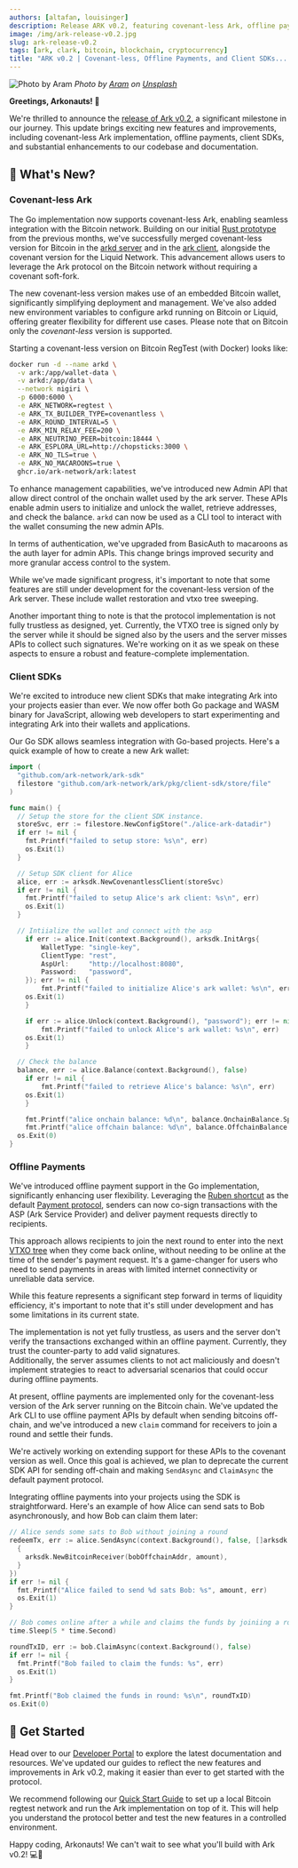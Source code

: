 ```yaml
---
authors: [altafan, louisinger]
description: Release ARK v0.2, featuring covenant-less Ark, offline payments, client SDKs, and significant improvements to code and documentation.
image: /img/ark-release-v0.2.jpg
slug: ark-release-v0.2
tags: [ark, clark, bitcoin, blockchain, cryptocurrency]
title: "ARK v0.2 | Covenant-less, Offline Payments, and Client SDKs... Oh My!"
---
```

![Photo by Aram](/img/ark-release-v0.2.jpg)
_Photo by <a href="https://unsplash.com/@aramgrg?utm_content=creditCopyText&utm_medium=referral&utm_source=unsplash">Aram</a> on <a href="https://unsplash.com/photos/green-grass-field-near-mountain-under-blue-sky-during-daytime-udLhnd4OER4?utm_content=creditCopyText&utm_medium=referral&utm_source=unsplash">Unsplash</a>_
  
**Greetings, Arkonauts! 🚀**

We're thrilled to announce the [release of Ark v0.2](https://github.com/ark-network/ark/releases/tag/v0.2.0), a significant milestone in our journey. This update brings exciting new features and improvements, including covenant-less Ark implementation, offline payments, client SDKs, and substantial enhancements to our codebase and documentation.

<!-- truncate -->

## 🧐 What's New?

### Covenant-less Ark

The Go implementation now supports covenant-less Ark, enabling seamless integration with the Bitcoin network. Building on our initial [Rust prototype](https://github.com/ark-network/clArk) from the previous months, we've successfully merged covenant-less version for Bitcoin in the [arkd server](https://github.com/ark-network/ark/pull/214) and in the [ark client](https://github.com/ark-network/ark/pull/225), alongside the covenant version for the Liquid Network. This advancement allows users to leverage the Ark protocol on the Bitcoin network without requiring a covenant soft-fork.

The new covenant-less version makes use of an embedded Bitcoin wallet, significantly simplifying deployment and management. We've also added new environment variables to configure arkd running on Bitcoin or Liquid, offering greater flexibility for different use cases. Please note that on Bitcoin only the _covenant-less_ version is supported.

Starting a covenant-less version on Bitcoin RegTest (with Docker) looks like:

```sh
docker run -d --name arkd \
  -v ark:/app/wallet-data \
  -v arkd:/app/data \
  --network nigiri \
  -p 6000:6000 \
  -e ARK_NETWORK=regtest \
  -e ARK_TX_BUILDER_TYPE=covenantless \
  -e ARK_ROUND_INTERVAL=5 \
  -e ARK_MIN_RELAY_FEE=200 \
  -e ARK_NEUTRINO_PEER=bitcoin:18444 \
  -e ARK_ESPLORA_URL=http://chopsticks:3000 \
  -e ARK_NO_TLS=true \
  -e ARK_NO_MACAROONS=true \
  ghcr.io/ark-network/ark:latest
```

To enhance management capabilities, we've introduced new Admin API that allow direct control of the onchain wallet used by the ark server.
These APIs enable admin users to initialize and unlock the wallet, retrieve addresses, and check the balance.
`arkd` can now be used as a CLI tool to interact with the wallet consuming the new admin APIs.

In terms of authentication, we've upgraded from BasicAuth to macaroons as the auth layer for admin APIs. This change brings improved security and more granular access control to the system.

While we've made significant progress, it's important to note that some features are still under development for the covenant-less version of the Ark server. These include wallet restoration and vtxo tree sweeping.

Another important thing to note is that the protocol implementation is not fully trustless as designed, yet.
Currently, the VTXO tree is signed only by the server while it should be signed also by the users and the server misses APIs to collect such signatures. We're working on it as we speak on these aspects to ensure a robust and feature-complete implementation.

### Client SDKs

We're excited to introduce new client SDKs that make integrating Ark into your projects easier than ever. We now offer both Go package and WASM binary for JavaScript, allowing web developers to start experimenting and integrating Ark into their wallets and applications.

Our Go SDK allows seamless integration with Go-based projects. Here's a quick example of how to create a new Ark wallet:

```go
import (
  "github.com/ark-network/ark-sdk"
  filestore "github.com/ark-network/ark/pkg/client-sdk/store/file"
)

func main() {
  // Setup the store for the client SDK instance.
  storeSvc, err := filestore.NewConfigStore("./alice-ark-datadir")
  if err != nil {
    fmt.Printf("failed to setup store: %s\n", err)
    os.Exit(1)
  }

  // Setup SDK client for Alice
  alice, err := arksdk.NewCovenantlessClient(storeSvc)
  if err != nil {
    fmt.Printf("failed to setup Alice's ark client: %s\n", err)
    os.Exit(1)
  }

  // Intiialize the wallet and connect with the asp
	if err := alice.Init(context.Background(), arksdk.InitArgs{
		WalletType: "single-key",
		ClientType: "rest",
		AspUrl:     "http://localhost:8080",
		Password:   "password",
	}); err != nil {
		fmt.Printf("failed to initialize Alice's ark wallet: %s\n", err)
    os.Exit(1)
	}

	if err := alice.Unlock(context.Background(), "password"); err != nil {
		fmt.Printf("failed to unlock Alice's ark wallet: %s\n", err)
    os.Exit(1)
	}

  // Check the balance
  balance, err := alice.Balance(context.Background(), false)
	if err != nil {
		fmt.Printf("failed to retrieve Alice's balance: %s\n", err)
    os.Exit(1)
	}

	fmt.Printf("alice onchain balance: %d\n", balance.OnchainBalance.SpendableAmount)
	fmt.Printf("alice offchain balance: %d\n", balance.OffchainBalance.Total)
  os.Exit(0)
}
```

### Offline Payments

We've introduced offline payment support in the Go implementation, significantly enhancing user flexibility. Leveraging the [Ruben shortcut](https://gist.github.com/RubenSomsen/a394beb1dea9e47e981216768e007454?permalink_comment_id=4633382#gistcomment-4633382) as the default [Payment protocol](/docs/learn/payments), senders can now co-sign transactions with the ASP (Ark Service Provider) and deliver payment requests directly to recipients.

This approach allows recipients to join the next round to enter into the next [VTXO tree](/docs/learn/concepts#vtxo-tree) when they come back online, without needing to be online at the time of the sender's payment request. It's a game-changer for users who need to send payments in areas with limited internet connectivity or unreliable data service.

While this feature represents a significant step forward in terms of liquidity efficiency, it's important to note that it's still under development and has some limitations in its current state.

The implementation is not yet fully trustless, as users and the server don't verify the transactions exchanged within an offline payment. Currently, they trust the counter-party to add valid signatures.  
Additionally, the server assumes clients to not act maliciously and doesn't implement strategies to react to adversarial scenarios that could occur during offline payments.

At present, offline payments are implemented only for the covenant-less version of the Ark server running on the Bitcoin chain. We've updated the Ark CLI to use offline payment APIs by default when sending bitcoins off-chain, and we've introduced a new `claim` command for receivers to join a round and settle their funds.

We're actively working on extending support for these APIs to the covenant version as well. Once this goal is achieved, we plan to deprecate the current SDK API for sending off-chain and making  `SendAsync` and `ClaimAsync` the default payment protocol.

Integrating offline payments into your projects using the SDK is straightforward. Here's an example of how Alice can send sats to Bob asynchronously, and how Bob can claim them later:

```go
// Alice sends some sats to Bob without joining a round
redeemTx, err := alice.SendAsync(context.Background(), false, []arksdk.Receiver{
  {
    arksdk.NewBitcoinReceiver(bobOffchainAddr, amount),
  }
})
if err != nil {
  fmt.Printf("Alice failed to send %d sats Bob: %s", amount, err)
  os.Exit(1)
}

// Bob comes online after a while and claims the funds by joiniing a round
time.Sleep(5 * time.Second)

roundTxID, err := bob.ClaimAsync(context.Background(), false)
if err != nil {
  fmt.Printf("Bob failed to claim the funds: %s", err)
  os.Exit(1)
}

fmt.Printf("Bob claimed the funds in round: %s\n", roundTxID)
os.Exit(0)
```

## 🚀 Get Started

Head over to our [Developer Portal](https://arkdev.info) to explore the latest documentation and resources. We've updated our guides to reflect the new features and improvements in Ark v0.2, making it easier than ever to get started with the protocol.

We recommend following our [Quick Start Guide](/docs/quick-start/overview) to set up a local Bitcoin regtest network and run the Ark implementation on top of it. This will help you understand the protocol better and test the new features in a controlled environment.

Happy coding, Arkonauts! We can't wait to see what you'll build with Ark v0.2! 💻🌟
